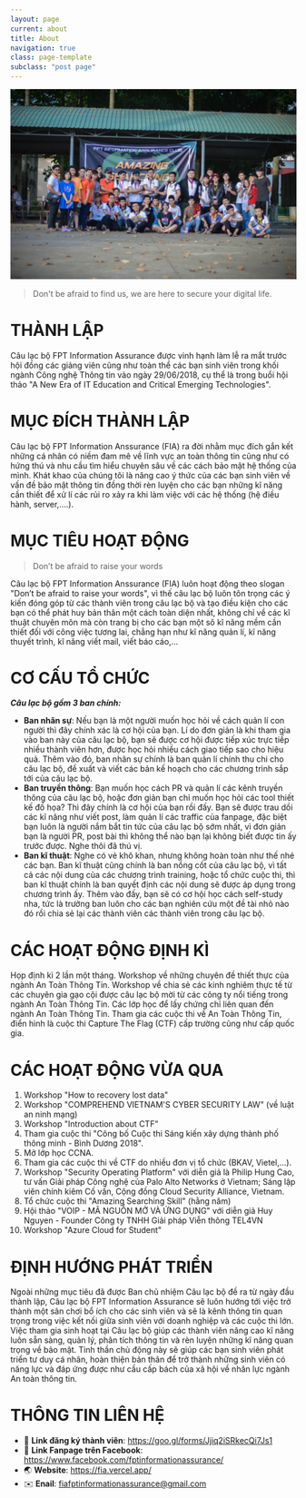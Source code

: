 ```yaml
---
layout: page
current: about
title: About
navigation: true
class: page-template
subclass: "post page"
---
```


<p><img src="https://raw.githubusercontent.com/minhgiau998/image/develop/main/about.jpg#full" alt="about.jpg"></p>

<blockquote>
<p>Don&#39;t be afraid to find us, we are here to secure your digital life.</p>
</blockquote>
<h1 id="th-nh-l-p">THÀNH LẬP</h1>
<p>Câu lạc bộ FPT Information Assurance được vinh hạnh làm lễ ra mắt trước hội đồng các giảng viên cũng như toàn thể các bạn sinh viên trong khối ngành Công nghệ Thông tin vào ngày 29/06/2018, cụ thể là trong buổi hội thảo &quot;A New Era of IT Education and Critical Emerging Technologies&quot;.</p>
<h1 id="m-c-ch-th-nh-l-p">MỤC ĐÍCH THÀNH LẬP</h1>
<p>Câu lạc bộ FPT Information Anssurance (FIA) ra đời nhằm mục đích gắn kết những cá nhân có niềm đam mê về lĩnh vực an toàn thông tin cũng như có hứng thú và nhu cầu tìm hiểu chuyên sâu về các cách bảo mật hệ thống của mình. Khát khao của chúng tôi là nâng cao ý thức của các bạn sinh viên về vấn đề bảo mật thông tin đồng thời rèn luyện cho các bạn những kĩ năng cần thiết để xử lí các rủi ro xảy ra khi làm việc với các hệ thống (hệ điều hành, server,….).</p>
<h1 id="m-c-ti-u-ho-t-ng">MỤC TIÊU HOẠT ĐỘNG</h1>
<blockquote>
<p>Don’t be afraid to raise your words</p>
</blockquote>
<p>Câu lạc bộ FPT Information Anssurance (FIA) luôn hoạt động theo slogan &quot;Don’t be afraid to raise your words&quot;, vì thế câu lạc bộ luôn tôn trọng các ý kiến đóng góp từ các thành viên trong câu lạc bộ và tạo điều kiện cho các bạn có thể phát huy bản thân một cách toàn diện nhất, không chỉ về các kĩ thuật chuyên môn mà còn trang bị cho các bạn một sô kĩ năng mềm cần thiết đối với công việc tương lai, chẳng hạn như kĩ năng quản lí, kĩ năng thuyết trình, kĩ năng viết mail, viết báo cáo,…</p>
<h1 id="c-c-u-t-ch-c">CƠ CẤU TỔ CHỨC</h1>
<p><strong><em>Câu lạc bộ gồm 3 ban chính:</em></strong></p>
<ul>
<li><strong>Ban nhân sự</strong>: Nếu bạn là một người muốn học hỏi về cách quản lí con người thì đây chính xác là cơ hội của bạn. Lí do đơn giản là khi tham gia vào ban này của câu lạc bộ, bạn sẽ được cơ hội được tiếp xúc trực tiếp nhiều thành viên hơn, được học hỏi nhiều cách giao tiếp sao cho hiệu quả. Thêm vào đó, ban nhân sự chính là ban quản lí chính thu chi cho câu lạc bộ, đề xuất và viết các bản kế hoạch cho các chương trình sắp tới của câu lạc bộ.</li>
<li><strong>Ban truyền thông</strong>: Bạn muốn học cách PR và quản lí các kênh truyền thông của câu lạc bộ, hoặc đơn giản bạn chỉ muốn học hỏi các tool thiết kế đồ họa? Thì đây chính là cơ hội của bạn rồi đấy. Bạn sẽ được trau dồi các kĩ năng như viết post, làm quản lí các traffic của fanpage, đặc biệt bạn luôn là người nắm bắt tin tức của câu lạc bộ sớm nhất, vì đơn giản bạn là người PR, post bài thì không thể nào bạn lại không biết được tin ấy trước được. Nghe thôi đã thú vị.</li>
<li><strong>Ban kĩ thuật</strong>: Nghe có vẻ khô khan, nhưng không hoàn toàn như thế nhé các bạn. Ban kĩ thuật cũng chính là ban nồng cốt của câu lạc bộ, vì tất cả các nội dung của các chương trình training, hoặc tổ chức cuộc thi, thì ban kĩ thuật chính là ban quyết định các nội dung sẽ được áp dụng trong chương trình ấy. Thêm vào đấy, bạn sẽ có cơ hội học cách self-study nha, tức là trưởng ban luôn cho các bạn nghiên cứu một đề tài nhỏ nào đó rồi chia sẻ lại các thành viên các thành viên trong câu lạc bộ.</li>
</ul>
<h1 id="c-c-ho-t-ng-nh-k-">CÁC HOẠT ĐỘNG ĐỊNH KÌ</h1>
<p>Họp định kì 2 lần một tháng.
Workshop về những chuyên đề thiết thực của ngành An Toàn Thông Tin.
Workshop về chia sẻ các kinh nghiêm thực tế từ các chuyên gia gạo cội được câu lạc bộ mời từ các công ty nổi tiếng trong ngành An Toàn Thông Tin.
Các lớp học để lấy chứng chỉ liên quan đến ngành An Toàn Thông Tin.
Tham gia các cuộc thi về An Toàn Thông Tin, điển hình là cuộc thi Capture The Flag (CTF) cấp trường cũng như cấp quốc gia.</p>
<h1 id="c-c-ho-t-ng-v-a-qua">CÁC HOẠT ĐỘNG VỪA QUA</h1>
<ol>
<li>Workshop &quot;How to recovery lost data&quot;</li>
<li>Workshop &quot;COMPREHEND VIETNAM&#39;S CYBER SECURITY LAW&quot; (về luật an ninh mạng)</li>
<li>Workshop &quot;Introduction about CTF&quot;</li>
<li>Tham gia cuộc thi &quot;Công bố Cuộc thi Sáng kiến xây dựng thành phố thông minh - Bình Dương 2018&quot;.</li>
<li>Mở lớp học CCNA.</li>
<li>Tham gia các cuộc thi về CTF do nhiều đơn vị tổ chức (BKAV, Vietel,…).</li>
<li>Workshop &quot;Security Operating Platform&quot; với diễn giả là Philip Hung Cao, tư vấn Giải pháp Công nghệ của Palo Alto Networks ở Vietnam; Sáng lập viên chính kiêm Cố vấn, Cộng đồng Cloud Security Alliance, Vietnam.</li>
<li>Tổ chức cuộc thi &quot;Amazing Searching Skill&quot; (hằng năm)</li>
<li>Hội thảo &quot;VOIP - MÃ NGUỒN MỞ VÀ ỨNG DỤNG&quot; với diễn giả Huy Nguyen - Founder Công ty TNHH Giải pháp Viễn thông TEL4VN</li>
<li>Workshop &quot;Azure Cloud for Student&quot;</li>
</ol>
<h1 id="-nh-h-ng-ph-t-tri-n">ĐỊNH HƯỚNG PHÁT TRIỂN</h1>
<p>Ngoài những mục tiêu đã được Ban chủ nhiệm Câu lạc bộ đề ra từ ngày đầu thành lập, Câu lạc bộ FPT Information Assurance sẽ luôn hướng tới việc trở thành một sân chơi bổ ích cho các sinh viên và sẽ là kênh thông tin quan trọng trong việc kết nối giữa sinh viên với doanh nghiệp và các cuộc thi lớn.
Việc tham gia sinh hoạt tại Câu lạc bộ giúp các thành viên nâng cao kĩ năng luôn sẵn sàng, quản lý, phân tích thông tin và rèn luyện những kĩ năng quan trọng về bảo mật. Tinh thần chủ động này sẽ giúp các bạn sinh viên phát triển tư duy cá nhân, hoàn thiện bản thân để trở thành những sinh viên có năng lực và đáp ứng được như cầu cấp bách của xã hội về nhân lực ngành An toàn thông tin.</p>
<h1 id="th-ng-tin-li-n-h-">THÔNG TIN LIÊN HỆ</h1>
<ul>
<li>📝 <strong>Link đăng ký thành viên</strong>: <a href="https://goo.gl/forms/Jjiq2iSRkecQi7Js1">https://goo.gl/forms/Jjiq2iSRkecQi7Js1</a></li>
<li>📰 <strong>Link Fanpage trên Facebook</strong>: <a href="https://www.facebook.com/fptinformationassurance/">https://www.facebook.com/fptinformationassurance/</a></li>
<li>🌏 <strong>Website</strong>: <a href="https://fia.vercel.app/">https://fia.vercel.app/</a></li>
<li>✉️ <strong>Enail</strong>: <a href="&#109;&#x61;&#105;&#108;&#x74;&#x6f;&#58;&#102;&#x69;&#97;&#102;&#112;&#116;&#x69;&#110;&#x66;&#111;&#114;&#109;&#x61;&#116;&#105;&#x6f;&#x6e;&#x61;&#x73;&#x73;&#117;&#x72;&#x61;&#x6e;&#99;&#101;&#64;&#103;&#109;&#97;&#105;&#108;&#46;&#x63;&#111;&#x6d;">&#102;&#x69;&#97;&#102;&#112;&#116;&#x69;&#110;&#x66;&#111;&#114;&#109;&#x61;&#116;&#105;&#x6f;&#x6e;&#x61;&#x73;&#x73;&#117;&#x72;&#x61;&#x6e;&#99;&#101;&#64;&#103;&#109;&#97;&#105;&#108;&#46;&#x63;&#111;&#x6d;</a></li>
</ul>
